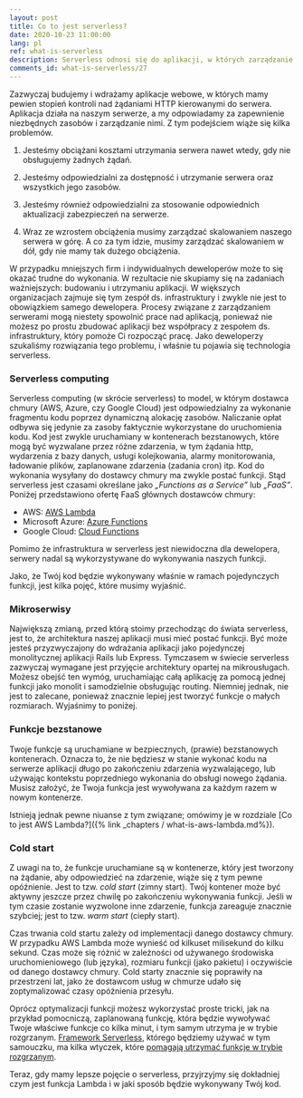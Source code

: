```yaml
---
layout: post
title: Co to jest serverless?
date: 2020-10-23 11:00:00
lang: pl
ref: what-is-serverless
description: Serverless odnosi się do aplikacji, w których zarządzanie oraz alokacja serwerów i zasobów jest całkowicie zarządzana przez dostawcę chmury. Rozliczenie kosztów opiera się na rzeczywistym zużyciu zasobów.
comments_id: what-is-serverless/27
---
```


Zazwyczaj budujemy i wdrażamy aplikacje webowe, w których mamy pewien stopień kontroli nad żądaniami HTTP kierowanymi do serwera. Aplikacja działa na naszym serwerze, a my odpowiadamy za zapewnienie niezbędnych zasobów i zarządzanie nimi. Z tym podejściem wiąże się kilka problemów.

1. Jesteśmy obciążani kosztami utrzymania serwera nawet wtedy, gdy nie obsługujemy żadnych żądań. 

2. Jesteśmy odpowiedzialni za dostępność i utrzymanie serwera oraz wszystkich jego zasobów.

3. Jesteśmy również odpowiedzialni za stosowanie odpowiednich aktualizacji zabezpieczeń na serwerze. 

4. Wraz ze wzrostem obciążenia musimy zarządzać skalowaniem naszego serwera w górę. A co za tym idzie, musimy zarządzać skalowaniem w dół, gdy nie mamy tak dużego obciążenia.

W przypadku mniejszych firm i indywidualnych deweloperów może to się okazać trudne do wykonania. W rezultacie nie skupiamy się na zadaniach ważniejszych: budowaniu i utrzymaniu aplikacji. W większych organizacjach zajmuje się tym zespół ds. infrastruktury i zwykle nie jest to obowiązkiem samego dewelopera. Procesy związane z zarządzaniem serwerami mogą niestety spowolnić prace nad aplikacją, ponieważ nie możesz po prostu zbudować aplikacji bez współpracy z zespołem ds. infrastruktury, który pomoże Ci rozpocząć pracę. Jako deweloperzy szukaliśmy rozwiązania tego problemu, i właśnie tu pojawia się technologia serverless.

### Serverless computing

Serverless computing (w skrócie serverless) to model, w którym dostawca chmury (AWS, Azure, czy Google Cloud) jest odpowiedzialny za wykonanie fragmentu kodu poprzez dynamiczną alokację zasobów. Naliczanie opłat odbywa się jedynie za zasoby faktycznie wykorzystane do uruchomienia kodu. Kod jest zwykle uruchamiany w kontenerach bezstanowych, które mogą być wyzwalane przez różne zdarzenia, w tym żądania http, wydarzenia z bazy danych, usługi kolejkowania, alarmy monitorowania, ładowanie plików, zaplanowane zdarzenia (zadania cron) itp. Kod do wykonania wysyłany do dostawcy chmury ma zwykle postać funkcji. Stąd serverless jest czasami określane jako _„Functions as a Service”_ lub _„FaaS”_. Poniżej przedstawiono ofertę FaaS głównych dostawców chmury:

- AWS: [AWS Lambda](https://aws.amazon.com/lambda/)
- Microsoft Azure: [Azure Functions](https://azure.microsoft.com/en-us/services/functions/)
- Google Cloud: [Cloud Functions](https://cloud.google.com/functions/)

Pomimo że infrastruktura w serverless jest niewidoczna dla dewelopera, serwery nadal są wykorzystywane do wykonywania naszych funkcji. 

Jako, że Twój kod będzie wykonywany właśnie w ramach pojedynczych funkcji, jest kilka pojęć, które musimy wyjaśnić.

### Mikroserwisy

Największą zmianą, przed którą stoimy przechodząc do świata serverless, jest to, że architektura naszej aplikacji musi mieć postać funkcji. Być może jesteś przyzwyczajony do wdrażania aplikacji jako pojedynczej monolitycznej aplikacji Rails lub Express. Tymczasem w świecie serverless zazwyczaj wymagane jest przyjęcie architektury opartej na mikrousługach. Możesz obejść ten wymóg, uruchamiając całą aplikację za pomocą jednej funkcji jako monolit i samodzielnie obsługując routing. Niemniej jednak, nie jest to zalecane, ponieważ znacznie lepiej jest tworzyć funkcje o małych rozmiarach. Wyjaśnimy to poniżej.

### Funkcje bezstanowe

Twoje funkcje są uruchamiane w bezpiecznych, (prawie) bezstanowych kontenerach. Oznacza to, że nie będziesz w stanie wykonać kodu na serwerze aplikacji długo po zakończeniu zdarzenia wyzwalającego, lub używając kontekstu poprzedniego wykonania do obsługi nowego żądania. Musisz założyć, że Twoja funkcja jest wywoływana za każdym razem w nowym kontenerze. 

Istnieją jednak pewne niuanse z tym związane; omówimy je w rozdziale [Co to jest AWS Lambda?]({% link _chapters / what-is-aws-lambda.md%}).

### Cold start

Z uwagi na to, że funkcje uruchamiane są w kontenerze, który jest tworzony na żądanie, aby odpowiedzieć na zdarzenie, wiąże się z tym pewne opóźnienie. Jest to tzw. _cold start_ (zimny start). Twój kontener może być aktywny jeszcze przez chwilę po zakończeniu wykonywania funkcji. Jeśli w tym czasie zostanie wyzwolone inne zdarzenie, funkcja zareaguje znacznie szybciej; jest to tzw. _warm start_ (ciepły start).

Czas trwania cold startu zależy od implementacji danego dostawcy chmury. W przypadku AWS Lambda może wynieść od kilkuset milisekund do kilku sekund. Czas może się różnić w zależności od używanego środowiska uruchomieniowego (lub języka), rozmiaru funkcji (jako pakietu) i oczywiście od danego dostawcy chmury. Cold starty znacznie się poprawiły na przestrzeni lat, jako że dostawcom usług w chmurze udało się zoptymalizować czasy opóźnienia przesyłu.

Oprócz optymalizacji funkcji możesz wykorzystać proste tricki, jak na przykład pomocniczą, zaplanowaną funkcję, która będzie wywoływać Twoje właściwe funkcje co kilka minut, i tym samym utrzyma je w trybie rozgrzanym. [Framework Serverless](https://serverless.com), którego będziemy używać w tym samouczku, ma kilka wtyczek, które [pomagają utrzymać funkcje w trybie rozgrzanym](https://github.com/FidelLimited/serverless-plugin-warmup).

Teraz, gdy mamy lepsze pojęcie o serverless, przyjrzyjmy się dokładniej czym jest funkcja Lambda i w jaki sposób będzie wykonywany Twój kod.
